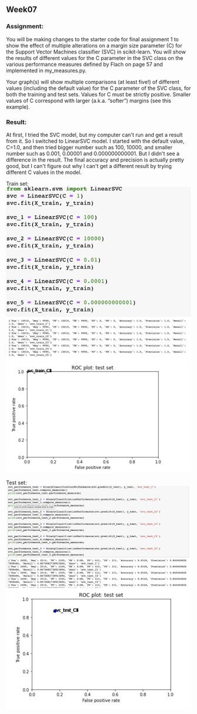 ## Week07
### Assignment:
You will be making changes to the starter code for final assignment 1 to show the effect of multiple alterations on a margin size parameter (C) for the Support Vector Machines classifier (SVC) in scikit-learn. You will show the results of different values for the C parameter in the SVC class on the various performance measures defined by Flach on page 57 and implemented in my_measures.py. 

Your graph(s) will show multiple comparisons (at least five!) of different values (including the default value) for the C parameter of the SVC class, for both the training and test sets. Values for C must be strictly positive. Smaller values of C correspond with larger (a.k.a. “softer”) margins (see this example). 
<br>

### Result:
At first, I tried the SVC model, but my computer can't run and get a result from it. So I switched to LinearSVC model. I started with the default value, C=1.0, and then tried bigger number such as 100, 10000, and smaller number such as 0.001, 0.00001 and 0.000000000001. But I didn't see a difference in the result. The final accuracy and precision is actually pretty good, but I can't figure out why I can't get a different result by trying different C values in the model.

Train set:
![sketch1](https://github.com/kanodesu/ML_Sp22/blob/main/week07/Screen%20Shot%202022-03-29%20at%2023.01.03.png "sketch1")
![sketch1](https://github.com/kanodesu/ML_Sp22/blob/main/week07/Screen%20Shot%202022-03-29%20at%2023.01.10.png "sketch1")
![sketch1](https://github.com/kanodesu/ML_Sp22/blob/main/week07/Screen%20Shot%202022-03-29%20at%2023.01.18.png "sketch1")

Test set:
![sketch1](https://github.com/kanodesu/ML_Sp22/blob/main/week07/Screen%20Shot%202022-03-29%20at%2023.01.27.png "sketch1")
![sketch1](https://github.com/kanodesu/ML_Sp22/blob/main/week07/Screen%20Shot%202022-03-29%20at%2023.01.34.png "sketch1")

